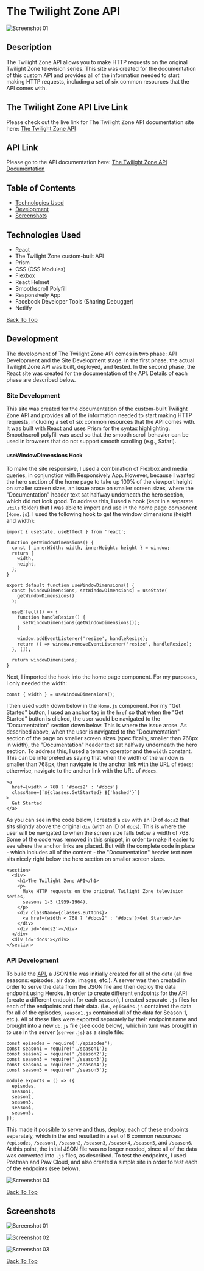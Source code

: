 # The Twilight Zone API

![Screenshot 01](screenshots/banner.png "The Twilight Zone API")

## Description

The Twilight Zone API allows you to make HTTP requests on the original Twilight Zone television series. This site was created for the documentation of this custom API and provides all of the information needed to start making HTTP requests, including a set of six common resources that the API comes with.

## The Twilight Zone API Live Link

Please check out the live link for The Twilight Zone API documentation site here: [The Twilight Zone API](https://thetwilightzoneapi.netlify.app/ "The Twilight Zone API")

## API Link

Please go to the API documentation here: [The Twilight Zone API Documentation](https://github.com/answebdev/twilight-zone-api/ "The Twilight Zone API Documentation")

## Table of Contents
* [Technologies Used](#Technologies-Used)
* [Development](#Development)
* [Screenshots](#Screenshots)

## Technologies Used

* React
* The Twilight Zone custom-built API
* Prism
* CSS (CSS Modules)
* Flexbox
* React Helmet
* Smoothscroll Polyfill
* Responsively App
* Facebook Developer Tools (Sharing Debugger)
* Netlify

[Back To Top](#Table-of-Contents)

## Development

The development of The Twilight Zone API comes in two phase: API Development and the Site Development stage. In the first phase, the actual Twilight Zone API was built, deployed, and tested. In the second phase, the React site was created for the documentation of the API. Details of each phase are described below.

### Site Development

This site was created for the documentation of the custom-built Twilight Zone API and provides all of the information needed to start making HTTP requests, including a set of six common resources that the API comes with. It was built with React and uses Prism for the syntax highlighting. Smoothscroll polyfill was used so that the smooth scroll behavior can be used in browsers that do not support smooth scrolling (e.g., Safari).

#### useWindowDimensions Hook

To make the site responsive, I used a combination of Flexbox and media queries, in conjunction with Responsively App. However, because I wanted the hero section of the home page to take up 100% of the viewport height on smaller screen sizes, an issue arose on smaller screen sizes, where the "Documentation" header text sat halfway underneath the hero section, which did not look good. To address this, I used a hook (kept in a separate `utils` folder) that I was able to import and use in the home page component (`Home.js`). I used the following hook to get the window dimensions (height and width):

```
import { useState, useEffect } from 'react';

function getWindowDimensions() {
  const { innerWidth: width, innerHeight: height } = window;
  return {
    width,
    height,
  };
}

export default function useWindowDimensions() {
  const [windowDimensions, setWindowDimensions] = useState(
    getWindowDimensions()
  );

  useEffect(() => {
    function handleResize() {
      setWindowDimensions(getWindowDimensions());
    }

    window.addEventListener('resize', handleResize);
    return () => window.removeEventListener('resize', handleResize);
  }, []);

  return windowDimensions;
}
```

Next, I imported the hook into the home page component. For my purposes, I only needed the width:

```
const { width } = useWindowDimensions();
```

I then used `width` down below in the `Home.js` component. For my "Get Started" button, I used an anchor tag in the `href` so that when the "Get Started" button is clicked, the user would be navigated to the "Documentation" section down below. This is where the issue arose. As described above, when the user is navigated to the "Documentation" section of the page on smaller screen sizes (specifically, smaller than 768px in width), the "Documentation" header text sat halfway underneath the hero section. To address this, I used a ternary operator and the `width` constant. This can be interpreted as saying that when the width of the window is smaller than 768px, then navigate to the anchor link with the URL of `#docs`; otherwise, navigate to the anchor link with the URL of `#docs`.

```
<a
  href={width < 768 ? '#docs2' : '#docs'}
  className={`${classes.GetStarted} ${'hashed'}`}
>
  Get Started
</a>
```

As you can see in the code below, I created a `div` with an ID of `docs2` that sits slightly above the original `div` (with an ID of `docs`). This is where the user will be navigated to when the screen size falls below a width of 768. Some of the code was removed in this snippet, in order to make it easier to see where the anchor links are placed. But with the complete code in place - which includes all of the content - the "Documentation" header text now sits nicely right below the hero section on smaller screen sizes.

```
<section>
  <div>
    <h1>The Twilight Zone API</h1>
    <p>
      Make HTTP requests on the original Twilight Zone television series,
      seasons 1-5 (1959-1964).
    </p>
    <div className={classes.Buttons}>
      <a href={width < 768 ? '#docs2' : '#docs'}>Get Started</a>
    </div>
    <div id='docs2'></div>
  </div>
  <div id='docs'></div>
</section>
```

### API Development

To build the [API](https://github.com/answebdev/twilight-zone-api/ "The Twilight Zone API Documentation"), a JSON file was initially created for all of the data (all five seasons: episodes, air date, images, etc.). A server was then created in order to serve the data from the JSON file and then deploy the data endpoint using Heroku. In order to create different endpoints for the API (create a different endpoint for each season), I created separate `.js` files for each of the endpoints and their data. (i.e., `episodes.js` contained the data for all of the episodes, `season1.js` contained all of the data for Season 1, etc.). All of these files were exported separately by their endpoint name and brought into a new `db.js` file (see code below), which in turn was brought in to use in the server (`server.js`) as a single file:

```
const episodes = require('./episodes');
const season1 = require('./season1');
const season2 = require('./season2');
const season3 = require('./season3');
const season4 = require('./season4');
const season5 = require('./season5');

module.exports = () => ({
  episodes,
  season1,
  season2,
  season3,
  season4,
  season5,
});
```

This made it possible to serve and thus, deploy, each of these endpoints separately, which in the end resulted in a set of 6 common resources: `/episodes`, `/season1`, `/season2`, `/season3`, `/season4`, `/season5`, and `/season6`. At this point, the initial JSON file was no longer needed, since all of the data was converted into `.js` files, as described. To test the endpoints, I used Postman and Paw Cloud, and also created a simple site in order to test each of the endpoints (see below).

![Screenshot 04](screenshots/test-site.gif "Test Site")

[Back To Top](#Table-of-Contents)

## Screenshots

![Screenshot 01](screenshots/twilightzone-screenshot01.png "Home Page")

![Screenshot 02](screenshots/twilightzone-screenshot02.png "Documentation Section")

![Screenshot 03](screenshots/twilightzone-screenshot03.png "Resources Section")

[Back To Top](#Table-of-Contents)
